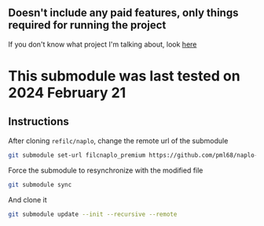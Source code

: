 ## Doesn't include any paid features, only things required for running the project

If you don't know what project I'm talking about, look [here](https://github.com/refilc/naplo)

# This submodule was last tested on 2024 February 21

## Instructions

After cloning `refilc/naplo`, change the remote url of the submodule
```sh
git submodule set-url filcnaplo_premium https://github.com/pml68/naplo-plus
```

Force the submodule to resynchronize with the modified file
```sh
git submodule sync
```

And clone it
```sh
git submodule update --init --recursive --remote
```
